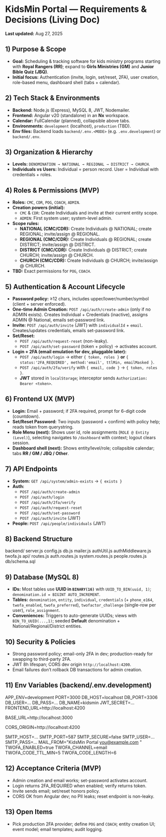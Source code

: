 # KidsMin Portal — Requirements & Decisions (Living Doc)
**Last updated:** Aug 27, 2025

## 1) Purpose & Scope
- **Goal:** Scheduling & tracking software for kids ministry programs starting with **Royal Rangers (RR)**; expand to **Girls Ministries (GM)** and **Junior Bible Quiz (JBQ)**.
- **Initial focus:** Authentication (invite, login, set/reset, 2FA), user creation, role-based menu, dashboard shell (tabs + calendar).

## 2) Tech Stack & Environments
- **Backend:** Node.js (Express), MySQL 8, JWT, Nodemailer.
- **Frontend:** Angular v20 (standalone) in an **Nx** workspace.
- **Calendar:** FullCalendar (planned), collapsible above tabs.
- **Environments:** `development` (localhost), `production` (TBD).
- **Env files:** Backend loads `backend/.env.<MODE>` (e.g. `.env.development`) or `backend/.env`.

## 3) Organization & Hierarchy
- **Levels:** `DENOMINATION → NATIONAL → REGIONAL → DISTRICT → CHURCH`.
- **Individuals vs Users:** Individual = person record. User = Individual with credentials + roles.

## 4) Roles & Permissions (MVP)
- **Roles:** `CMC`, `CDR`, `POG`, `COACH`, `ADMIN`.
- **Creation powers (initial):**
  - `CMC` & `CDR`: Create Individuals and invite at their current entity scope.
  - `ADMIN`: First system user; system-level admin.
- **Scope rules:**
  - **NATIONAL (CMC/CDR):** Create Individuals @ NATIONAL; create REGIONAL; invite/assign @ REGIONAL.
  - **REGIONAL (CMC/CDR):** Create Individuals @ REGIONAL; create DISTRICT; invite/assign @ DISTRICT.
  - **DISTRICT (CMC/CDR):** Create Individuals @ DISTRICT; create CHURCH; invite/assign @ CHURCH.
  - **CHURCH (CMC/CDR):** Create Individuals @ CHURCH; invite/assign @ CHURCH.
- **TBD:** Exact permissions for `POG`, `COACH`.

## 5) Authentication & Account Lifecycle
- **Password policy:** ≥12 chars, includes upper/lower/number/symbol (client + server enforced).
- **One-time Admin Creation:** `POST /api/auth/create-admin` (only if no ADMIN exists). Creates Individual + Credentials (inactive), assigns ADMIN @ National, emails set-password link.
- **Invite:** `POST /api/auth/invite` (JWT) with `individualId` + `email`. Creates/updates credentials, emails set-password link.
- **Set/Reset:** 
  - `POST /api/auth/request-reset` (non-leaky).
  - `POST /api/auth/set-password` (token + policy) → activates account.
- **Login + 2FA (email emulation for dev, pluggable later):**
  - `POST /api/auth/login` → either `{ token, roles }` **or** `{ status:'2FA_REQUIRED', method:'email', ttlMin, emailMasked }`.
  - `POST /api/auth/2fa/verify` with `{ email, code }` → `{ token, roles }`.
  - **JWT** stored in `localStorage`; interceptor sends `Authorization: Bearer <token>`.

## 6) Frontend UX (MVP)
- **Login:** Email + password; if 2FA required, prompt for 6-digit code (countdown).
- **Set/Reset Password:** Two inputs (password + confirm) with policy help; reads token from querystring.
- **Role Menu (next):** Shows user id, role assignments (`ROLE @ Entity (Level)`), selecting navigates to `/dashboard` with context; logout clears session.
- **Dashboard shell (next):** Shows entity/level/role; collapsible calendar; tabs **RR / GM / JBQ / Other**.

## 7) API Endpoints
- **System:** `GET /api/system/admin-exists` → `{ exists }`
- **Auth:** 
  - `POST /api/auth/create-admin`
  - `POST /api/auth/login`
  - `POST /api/auth/2fa/verify`
  - `POST /api/auth/request-reset`
  - `POST /api/auth/set-password`
  - `POST /api/auth/invite` (JWT)
- **People:** `POST /api/people/individuals` (JWT)

## 8) Backend Structure
backend/
server.js
config.js
db.js
mailer.js
authUtil.js
authMiddleware.js
twofa.js
api/
routes.js
auth.routes.js
system.routes.js
people.routes.js
db/schema.sql

## 9) Database (MySQL 8)
- **IDs:** Most tables use **UUID in `BINARY(16)`** with `UUID_TO_BIN(uuid, 1)`; `denomination.id = BIGINT AUTO_INCREMENT`.
- **Tables:** `denomination`, `entity`, `individual`, `credentials` (+ `phone_e164`, `twofa_enabled`, `twofa_preferred`), `twofactor_challenge` (single-row per user), `role_assignment`.
- **Conveniences:** Triggers to auto-generate UUIDs; views with `BIN_TO_UUID(...,1)`; seeded **Default** denomination + National/Regional/District entities.

## 10) Security & Policies
- Strong password policy; email-only 2FA in dev; production-ready for swapping to third-party 2FA.
- JWT 8h lifespan; CORS dev origin `http://localhost:4200`.
- Email failures don’t rollback DB transactions for admin creation.

## 11) Env Variables (backend/.env.development)
APP_ENV=development
PORT=3000
DB_HOST=localhost
DB_PORT=3306
DB_USER=...
DB_PASS=...
DB_NAME=kidsmin
JWT_SECRET=...
FRONTEND_URL=http://localhost:4200

BASE_URL=http://localhost:3000

CORS_ORIGIN=http://localhost:4200

SMTP_HOST=...
SMTP_PORT=587
SMTP_SECURE=false
SMTP_USER=...
SMTP_PASS=...
MAIL_FROM="KidsMin Portal you@example.com
"
TWOFA_ENABLED=true
TWOFA_CHANNEL=email
TWOFA_CODE_TTL_MIN=5
TWOFA_CODE_LENGTH=6

## 12) Acceptance Criteria (MVP)
- Admin creation and email works; set-password activates account.
- Login returns 2FA_REQUIRED when enabled; verify returns token.
- Invite sends email; set/reset honors policy.
- CORS OK from Angular dev; no PII leaks; reset endpoint is non-leaky.

## 13) Open Items
- Pick production 2FA provider; define `POG` and `COACH`; entity creation UI; event model; email templates; audit logging.

